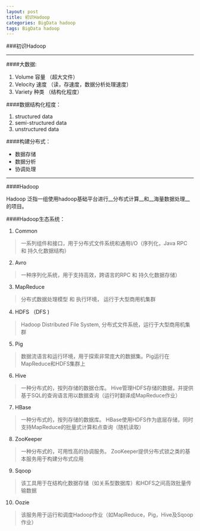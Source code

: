 ```yaml
---
layout: post
title: 初识Hadoop
categories: BigData hadoop
tags: BigData hadoop
---
```



###初识Hadoop

---

####大数据:
1. Volume    容量    （超大文件）
2. Velocity    速度    （读，存速度，数据分析处理速度）
3. Variety     种类    （结构化程度）

####数据结构化程度：
1. structured data
2. semi-structured data
3. unstructured data

####构建分布式： 

- 数据存储
- 数据分析
- 协调处理

---

####Hadoop

Hadoop 泛指一组使用hadoop基础平台进行__分布式计算__和__海量数据处理__的项目。

####Hadoop生态系统：

1. Common
>一系列组件和接口，用于分布式文件系统和通用I/O（序列化，Java RPC 和 持久化数据结构）
2. Avro
>一种序列化系统，用于支持高效，跨语言的RPC 和 持久化数据存储）
3. MapReduce
>分布式数据处理模型 和 执行环境， 运行于大型商用机集群
4. HDFS （DFS )
>Hadoop Distributed File System, 分布式文件系统，运行于大型商用机集群
5. Pig 
>数据流语言和运行环境，用于探索非常庞大的数据集。Pig运行在MapReduce和HDFS集群上
6. Hive
>一种分布式的，按列存储的数据仓库。
>Hive管理HDFS存储的数据，并提供基于SQL的查询语言用以数据查询（运行时翻译成MapReduce作业）
7. HBase
>一种分布式的，按列存储的数据库。
>HBase使用HDFS作为底层存储，同时支持MapReduce的批量式计算和点查询（随机读取）
8. ZooKeeper
> 一种分布式的，可用性高的协调服务。
> ZooKeeper提供分布式锁之类的基本服务用于构建分布式应用
9. Sqoop
> 该工具用于在结构化数据存储（如关系型数据库）和HDFS之间高效批量传输数据
10. Oozie
> 该服务用于运行和调度Hadoop作业（如MapReduce，Pig，Hive及Sqoop作业）
